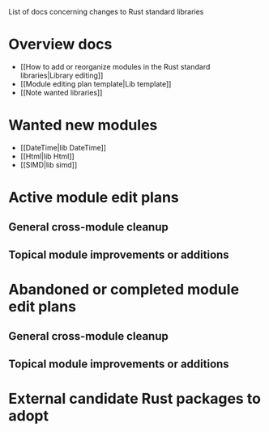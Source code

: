 List of docs concerning changes to Rust standard libraries

# Overview docs

  - [[How to add or reorganize modules in the Rust standard libraries|Library editing]]
  - [[Module editing plan template|Lib template]]
  - [[Note wanted libraries]]

# Wanted new modules

  - [[DateTime|lib DateTime]]
  - [[Html|lib Html]]
  - [[SIMD|lib simd]]

# Active module edit plans
## General cross-module cleanup
## Topical module improvements or additions

# Abandoned or completed module edit plans
## General cross-module cleanup
## Topical module improvements or additions

# External candidate Rust packages to adopt
